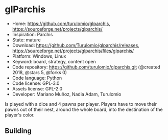 # glParchis

- Home: https://github.com/turulomio/glparchis, https://sourceforge.net/projects/glparchis/
- Inspiration: Parchis
- State: mature
- Download: https://github.com/Turulomio/glparchis/releases, https://sourceforge.net/projects/glparchis/files/glparchis/
- Platform: Windows, Linux
- Keyword: board, strategy, content open
- Code repository: https://github.com/turulomio/glparchis.git (@created 2018, @stars 5, @forks 0)
- Code language: Python
- Code license: GPL-3.0
- Assets license: GPL-2.0
- Developer: Mariano Muñoz, Nadia Adam, Turulomio

Is played with a dice and 4 pawns per player. Players have to move their pawns out of their nest, around the whole board, into the destination of the player's color.

## Building
